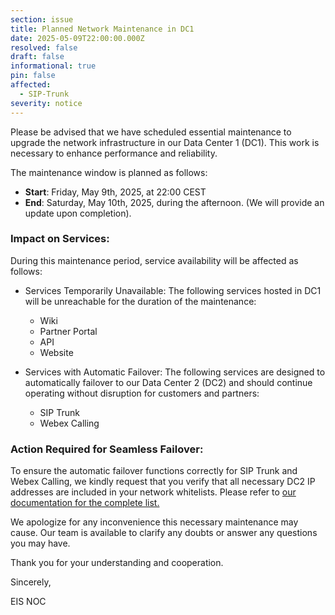 ```yaml
---
section: issue
title: Planned Network Maintenance in DC1
date: 2025-05-09T22:00:00.000Z
resolved: false
draft: false
informational: true
pin: false
affected:
  - SIP-Trunk
severity: notice
---
```

Please be advised that we have scheduled essential maintenance to upgrade the network infrastructure in our Data Center 1 (DC1). This work is necessary to enhance performance and reliability.



The maintenance window is planned as follows:

* **Start**: Friday, May 9th, 2025, at 22:00 CEST
* **End**: Saturday, May 10th, 2025, during the afternoon. (We will provide an update upon completion).

### Impact on Services:

During this maintenance period, service availability will be affected as follows:

* Services Temporarily Unavailable: The following services hosted in DC1 will be unreachable for the duration of the maintenance:

  * Wiki
  * Partner Portal
  * API
  * Website
* Services with Automatic Failover: The following services are designed to automatically failover to our Data Center 2 (DC2) and should continue operating without disruption for customers and partners:

  * SIP Trunk
  * Webex Calling



### Action Required for Seamless Failover:



To ensure the automatic failover functions correctly for SIP Trunk and Webex Calling, we kindly request that you verify that all necessary DC2 IP addresses are included in your network whitelists. Please refer to [our documentation for the complete list.](https://wiki.teameis.it/it/VoIP/Eis-Trunksip/Requisiti-Tecnici)

[](https://wiki.teameis.it/it/VoIP/Eis-Trunksip/Requisiti-Tecnici)

We apologize for any inconvenience this necessary maintenance may cause. Our team is available to clarify any doubts or answer any questions you may have.



Thank you for your understanding and cooperation.



Sincerely,



EIS NOC
